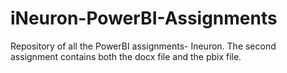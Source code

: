 # iNeuron-PowerBI-Assignments
Repository of all the PowerBI assignments- Ineuron.
The second assignment contains both the docx file and the pbix file.
